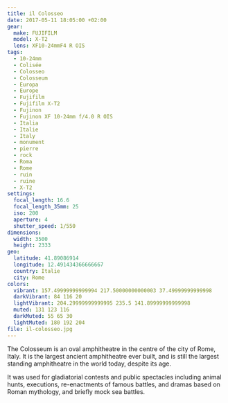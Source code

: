 ```yaml
---
title: il Colosseo
date: 2017-05-11 18:05:00 +02:00
gear:
  make: FUJIFILM
  model: X-T2
  lens: XF10-24mmF4 R OIS
tags:
  - 10-24mm
  - Colisée
  - Colosseo
  - Colosseum
  - Europa
  - Europe
  - Fujifilm
  - Fujifilm X-T2
  - Fujinon
  - Fujinon XF 10-24mm f/4.0 R OIS
  - Italia
  - Italie
  - Italy
  - monument
  - pierre
  - rock
  - Roma
  - Rome
  - ruin
  - ruine
  - X-T2
settings:
  focal_length: 16.6
  focal_length_35mm: 25
  iso: 200
  aperture: 4
  shutter_speed: 1/550
dimensions:
  width: 3500
  height: 2333
geo:
  latitude: 41.89086914
  longitude: 12.491434366666667
  country: Italie
  city: Rome
colors:
  vibrant: 157.49999999999994 217.50000000000003 37.49999999999998
  darkVibrant: 84 116 20
  lightVibrant: 204.29999999999995 235.5 141.89999999999998
  muted: 131 123 116
  darkMuted: 55 65 30
  lightMuted: 180 192 204
file: il-colosseo.jpg
---
```


The Colosseum is an oval amphitheatre in the centre of the city of Rome, Italy. It is the largest ancient amphitheatre ever built, and is still the largest standing amphitheatre in the world today, despite its age.

It was used for gladiatorial contests and public spectacles including animal hunts, executions, re-enactments of famous battles, and dramas based on Roman mythology, and briefly mock sea battles.
